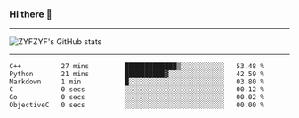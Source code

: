 ### Hi there 👋

-------

<!--

- 🔭 I’m currently working on ...
- 🌱 I’m currently learning Rust
- 👯 I’m looking to collaborate on ...
- 🤔 I’m looking for help with ...
- 💬 Ask me about ...
- 📫 How to reach me: ...
- 😄 Pronouns: ...
- ⚡ Fun fact: ...

-------
-->

![ZYFZYF's GitHub stats](https://github-readme-stats.vercel.app/api?username=ZYFZYF)


-------

<!--START_SECTION:waka-->

```text
C++          27 mins         █████████████▒░░░░░░░░░░░   53.48 %
Python       21 mins         ██████████▓░░░░░░░░░░░░░░   42.59 %
Markdown     1 min           █░░░░░░░░░░░░░░░░░░░░░░░░   03.80 %
C            0 secs          ░░░░░░░░░░░░░░░░░░░░░░░░░   00.12 %
Go           0 secs          ░░░░░░░░░░░░░░░░░░░░░░░░░   00.02 %
ObjectiveC   0 secs          ░░░░░░░░░░░░░░░░░░░░░░░░░   00.00 %
```

<!--END_SECTION:waka-->


